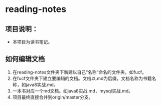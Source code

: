 # reading-notes
## 项目说明：
* 本项目为读书笔记。

## 如何编辑文档
1. 在reading-notes文件夹下新建以自己“名称”命名的文件夹，如fucf。
2. 在fucf文件夹下建立要编辑的文档。文档以.md为后缀，文档名称为书籍名称，如java8实战.md。
3. 一本书对应一个md文档。如java8实战.md，mysql实战.md。
4. 项目最终直接合并到origin/master分支。